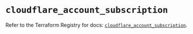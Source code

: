 # `cloudflare_account_subscription`

Refer to the Terraform Registry for docs: [`cloudflare_account_subscription`](https://registry.terraform.io/providers/cloudflare/cloudflare/5.10.0/docs/resources/account_subscription).
